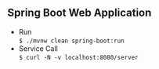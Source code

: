 ## Spring Boot Web Application

- Run   
`$ ./mvnw clean spring-boot:run`
- Service Call  
`$ curl -N -v localhost:8080/server`  
